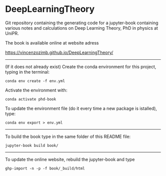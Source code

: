 # DeepLearningTheory
Git repository containing the generating code for a jupyter-book containing various notes and calculations on Deep Learning Theory, PhD in physics at UniPR. 

The book is available online at website adress 

https://vincenzozimb.github.io/DeepLearningTheory/

---

(If it does not already exist) Create the conda environment for this project, typing in the terminal: 

```
conda env create -f env.yml
```

Activate the environment with:

```
conda activate phd-book
```

To update the environment file (do it every time a new package is istalled), type:

```
conda env export > env.yml
```

---

To build the book type in the same folder of this README file:

```
jupyter-book build book/
```

---

To update the online website, rebuild the jupyter-book and type 

```
ghp-import -n -p -f book/_build/html
```